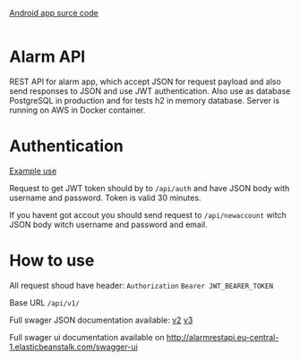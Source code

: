 [Android app surce code](https://github.com/Kamil-IT/alarm-app)

[![<CircleCI>](https://circleci.com/gh/Kamil-IT/alarm-api/tree/master.svg?style=svg)](https://circleci.com/gh/Kamil-IT/alarm-api/tree/master)

# Alarm API
REST API for alarm app, which accept JSON for request payload and also send responses to JSON and use JWT authentication. 
Also use as database PostgreSQL in production and for tests h2 in memory database. Server is running on AWS in Docker container.

# Authentication
[Example use](https://github.com/Kamil-IT/clock-api/blob/master/src/test/java/com/clock/clockapi/controller/AuthController.http)

Request to get JWT token should by to ```/api/auth``` and have JSON body with username and password.
Token is valid 30 minutes.

If you havent got accout you should send request to ```/api/newaccount``` witch JSON body witch username and password and email.

# How to use
All request shoud have header: 
 ```Authorization```  ```Bearer JWT_BEARER_TOKEN ```

Base URL ```/api/v1/```

Full swager JSON documentation available: 
[v2](http://alarmrestapi.eu-central-1.elasticbeanstalk.com/v2/api-docs)
[v3](http://alarmrestapi.eu-central-1.elasticbeanstalk.com/v3/api-docs)

Full swager ui documentation available on http://alarmrestapi.eu-central-1.elasticbeanstalk.com/swagger-ui
